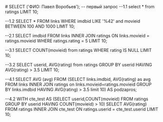 </pre>
# SELECT ('ФИО: Павел Воробьев');
-- первый запрос
--1.1
select * from ratings LIMIT 10;

--1.2
SELECT * FROM links
WHERE imdbid LIKE '%42' and movieid BETWEEN 100 AND 1000
LIMIT 10;

--2.1
SELECT imdbid FROM links
INNER JOIN ratings ON links.movieid = ratings.movieid
WHERE ratings.rating = 5
LIMIT 10;

--3.1
SELECT COUNT(movieid) from ratings
WHERE rating IS NULL
LIMIT 10;

--3.2
SELECT userid, AVG(rating) from ratings
GROUP BY userid
HAVING AVG(rating) > 3.5
LIMIT 10;

--4.1
SELECT AVG (avg)
FROM
    (SELECT links.imdbid, AVG(rating) as avg
    FROM links
    INNER JOIN ratings on links.movieid=ratings.movieid
    GROUP BY links.imdbid
    HAVING AVG(rating) > 3.5
    limit 10) AS podzapros;

--4.2
WITH cte_test AS
(SELECT userid,COUNT(movieid) FROM ratings
GROUP BY userid
HAVING COUNT(movieid) > 10)
SELECT AVG(rating)
FROM ratings
INNER JOIN cte_test ON ratings.userid = cte_test.userid
LIMIT 10;

</pre>
